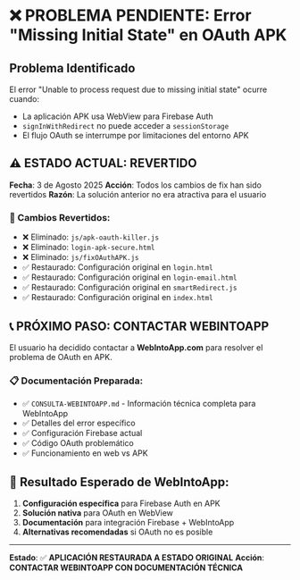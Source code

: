 # ❌ PROBLEMA PENDIENTE: Error "Missing Initial State" en OAuth APK

## Problema Identificado
El error "Unable to process request due to missing initial state" ocurre cuando:
- La aplicación APK usa WebView para Firebase Auth
- `signInWithRedirect` no puede acceder a `sessionStorage`
- El flujo OAuth se interrumpe por limitaciones del entorno APK

## ⚠️ ESTADO ACTUAL: REVERTIDO

**Fecha**: 3 de Agosto 2025
**Acción**: Todos los cambios de fix han sido revertidos
**Razón**: La solución anterior no era atractiva para el usuario

### 🔄 Cambios Revertidos:
- ❌ Eliminado: `js/apk-oauth-killer.js`
- ❌ Eliminado: `login-apk-secure.html`
- ❌ Eliminado: `js/fixOAuthAPK.js`
- ✅ Restaurado: Configuración original en `login.html`
- ✅ Restaurado: Configuración original en `login-email.html`
- ✅ Restaurado: Configuración original en `smartRedirect.js`
- ✅ Restaurado: Configuración original en `index.html`

## 📞 PRÓXIMO PASO: CONTACTAR WEBINTOAPP

El usuario ha decidido contactar a **WebIntoApp.com** para resolver el problema de OAuth en APK.

### 📋 Documentación Preparada:
- ✅ `CONSULTA-WEBINTOAPP.md` - Información técnica completa para WebIntoApp
- ✅ Detalles del error específico
- ✅ Configuración Firebase actual
- ✅ Código OAuth problemático
- ✅ Funcionamiento en web vs APK

## 🎯 Resultado Esperado de WebIntoApp:
1. **Configuración específica** para Firebase Auth en APK
2. **Solución nativa** para OAuth en WebView
3. **Documentación** para integración Firebase + WebIntoApp
4. **Alternativas recomendadas** si OAuth no es posible

---

**Estado**: ✅ **APLICACIÓN RESTAURADA A ESTADO ORIGINAL**
**Acción**: **CONTACTAR WEBINTOAPP CON DOCUMENTACIÓN TÉCNICA**
